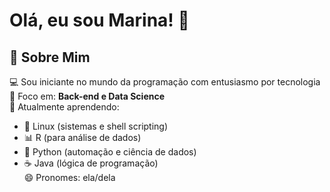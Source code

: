 # Olá, eu sou Marina! 👋

## 🚀 Sobre Mim
💻 Sou iniciante no mundo da programação com entusiasmo por tecnologia  
🎯 Foco em: **Back-end e Data Science**  
🌱 Atualmente aprendendo:  
   - 🐧 Linux (sistemas e shell scripting)  
   - 📊 R (para análise de dados)  
   - 🐍 Python (automação e ciência de dados)  
   - ☕ Java (lógica de programação)  
😄 Pronomes: ela/dela  
